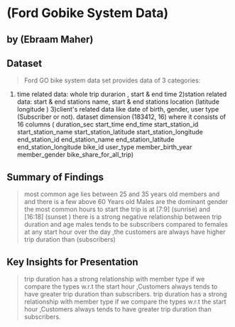 # (Ford Gobike System Data)
## by (Ebraam Maher)


## Dataset

> Ford GO bike system data set provides data of 3 categories:
1) time related data: whole trip durarion , start & end time
2)station related data: start & end stations name, start & end stations location (latitude longitude )
3)client's related data like date of birth, gender, user type (Subscriber or not).
dataset dimension (183412, 16) where it consists of 16 columns ( duration_sec start_time end_time start_station_id start_station_name start_station_latitude start_station_longitude end_station_id end_station_name end_station_latitude end_station_longitude bike_id user_type member_birth_year member_gender bike_share_for_all_trip)


## Summary of Findings

> most common age lies between 25 and 35 years old members and and there is a few above 60 Years old
> Males are the dominant gender
> the most common hours to start the trip is at [7:9] (sunrise) and [16:18] (sunset )
> there is a strong negative relationship between trip duration and age
> males tends to be subscribers compared to females
> at any start hour over the day ,the customers are always have higher trip duration than (subscribers)

## Key Insights for Presentation

> trip duration has a strong relationship with member type if we compare the types w.r.t the start hour ,Customers always tends to have greater trip duration than subscribers.
>trip duration has a strong relationship with member type if we compare the types w.r.t the start hour ,Customers always tends to have greater trip duration than subscribers.
